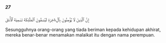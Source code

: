 ##### 27

<span class="ayah">إِنَّ ٱلَّذِينَ لَا يُؤْمِنُونَ بِٱلْءَاخِرَةِ لَيُسَمُّونَ ٱلْمَلَٰٓئِكَةَ تَسْمِيَةَ ٱلْأُنثَىٰ</span>

<span class="ayah_translation">Sesungguhnya orang-orang yang tiada beriman kepada kehidupan akhirat, mereka benar-benar menamakan malaikat itu dengan nama perempuan.</span>
